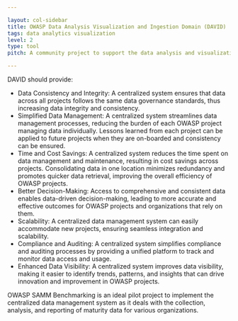 ```yaml
---

layout: col-sidebar
title: OWASP Data Analysis Visualization and Ingestion Domain (DAVID)
tags: data analytics visualization
level: 2
type: tool
pitch: A community project to support the data analysis and visualization needs of open source projects.

---
```


DAVID should provide:

- Data Consistency and Integrity: A centralized system ensures that data across all projects follows the same data governance standards, thus increasing data integrity and consistency.
- Simplified Data Management: A centralized system streamlines data management processes, reducing the burden of each OWASP project managing data individually. Lessons learned from each project can be applied to future projects when they are on-boarded and consistency can be ensured.
- Time and Cost Savings: A centralized system reduces the time spent on data management and maintenance, resulting in cost savings across projects. Consolidating data in one location minimizes redundancy and promotes quicker data retrieval, improving the overall efficiency of OWASP projects.
- Better Decision-Making: Access to comprehensive and consistent data enables data-driven decision-making, leading to more accurate and effective outcomes for OWASP projects and organizations that rely on them.
- Scalability: A centralized data management system can easily accommodate new projects, ensuring seamless integration and scalability.
- Compliance and Auditing: A centralized system simplifies compliance and auditing processes by providing a unified platform to track and monitor data access and usage.
- Enhanced Data Visibility: A centralized system improves data visibility, making it easier to identify trends, patterns, and insights that can drive innovation and improvement in OWASP projects.


OWASP SAMM Benchmarking is an ideal pilot project to implement the centralized data management system as it deals with the collection, analysis, and reporting of maturity data for various organizations. Implementing the centralized system will streamline data management processes, improve data quality, and facilitate more effective benchmarking results for organizations. The successful implementation of this system will serve as a strong foundation for future OWASP projects, driving innovation and impact in the application security community. 

If you would like to help sponsor the project or are an open source project with data needs, please contact the project leads.